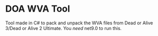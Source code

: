 # DOA WVA Tool
Tool made in C# to pack and unpack the WVA files from Dead or Alive 3/Dead or Alive 2 Ultimate.
You *need* net9.0 to run this.
